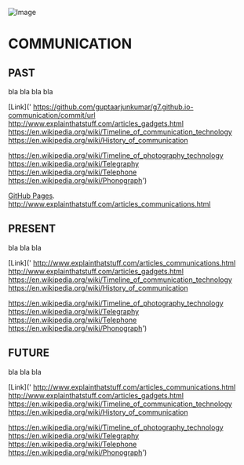 ![Image](https://user-images.githubusercontent.com/35802673/36476353-b0c54be2-1723-11e8-9f03-50e5c7f001eb.png)


# COMMUNICATION












## PAST
bla bla bla bla 

[Link]('
https://github.com/guptaarjunkumar/g7.github.io-communication/commit/url
http://www.explainthatstuff.com/articles_gadgets.html
https://en.wikipedia.org/wiki/Timeline_of_communication_technology
https://en.wikipedia.org/wiki/History_of_communication

https://en.wikipedia.org/wiki/Timeline_of_photography_technology
https://en.wikipedia.org/wiki/Telegraphy
https://en.wikipedia.org/wiki/Telephone
https://en.wikipedia.org/wiki/Phonograph') 

[GitHub Pages](https://pages.github.com/).
http://www.explainthatstuff.com/articles_communications.html
[](https://github.com/guptaarjunkumar/g7.github.io-communication/commit/url)
  
  
  
  
  
  
  
  
  
  
  
  
  
  
  
  
  
  
  
  
  


## PRESENT
bla bla bla

[Link]('
http://www.explainthatstuff.com/articles_communications.html
http://www.explainthatstuff.com/articles_gadgets.html
https://en.wikipedia.org/wiki/Timeline_of_communication_technology
https://en.wikipedia.org/wiki/History_of_communication

https://en.wikipedia.org/wiki/Timeline_of_photography_technology
https://en.wikipedia.org/wiki/Telegraphy
https://en.wikipedia.org/wiki/Telephone
https://en.wikipedia.org/wiki/Phonograph') 








































## FUTURE

bla bla bla



[Link]('
http://www.explainthatstuff.com/articles_communications.html
http://www.explainthatstuff.com/articles_gadgets.html
https://en.wikipedia.org/wiki/Timeline_of_communication_technology
https://en.wikipedia.org/wiki/History_of_communication

https://en.wikipedia.org/wiki/Timeline_of_photography_technology
https://en.wikipedia.org/wiki/Telegraphy
https://en.wikipedia.org/wiki/Telephone
https://en.wikipedia.org/wiki/Phonograph') 


